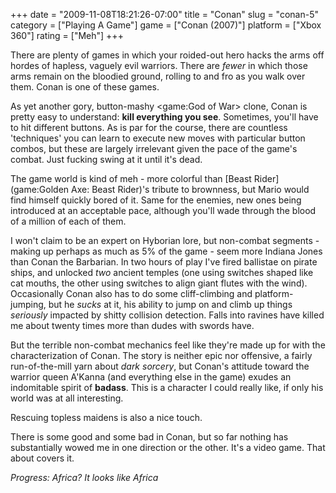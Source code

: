 +++
date = "2009-11-08T18:21:26-07:00"
title = "Conan"
slug = "conan-5"
category = ["Playing A Game"]
game = ["Conan (2007)"]
platform = ["Xbox 360"]
rating = ["Meh"]
+++

There are plenty of games in which your roided-out hero hacks the arms off hordes of hapless, vaguely evil warriors.  There are <i>fewer</i> in which those arms remain on the bloodied ground, rolling to and fro as you walk over them.  Conan is one of these games.

As yet another gory, button-mashy <game:God of War> clone, Conan is pretty easy to understand: <b>kill everything you see</b>.  Sometimes, you'll have to hit different buttons.  As is par for the course, there are countless 'techniques' you can learn to execute new moves with particular button combos, but these are largely irrelevant given the pace of the game's combat.  Just fucking swing at it until it's dead.

The game world is kind of meh - more colorful than [Beast Rider](game:Golden Axe: Beast Rider)'s  tribute to brownness, but Mario would find himself quickly bored of it.  Same for the enemies, new ones being introduced at an acceptable pace, although you'll wade through the blood of a million of each of them.

I won't claim to be an expert on Hyborian lore, but non-combat segments - making up perhaps as much as 5% of the game - seem more Indiana Jones than Conan the Barbarian.  In two hours of play I've fired ballistae on pirate ships, and unlocked <i>two</i> ancient temples (one using switches shaped like cat mouths, the other using switches to align giant flutes with the wind).  Occasionally Conan also has to do some cliff-climbing and platform-jumping, but he <i>sucks</i> at it, his ability to jump on and climb up things <i>seriously</i> impacted by shitty collision detection.  Falls into ravines have killed me about twenty times more than dudes with swords have.

But the terrible non-combat mechanics feel like they're made up for with the characterization of Conan.  The story is neither epic nor offensive, a fairly run-of-the-mill yarn about <i>dark sorcery</i>, but Conan's attitude toward the warrior queen A'Kanna (and everything else in the game) exudes an indomitable spirit of <b>badass</b>.  This is a character I could really like, if only his world was at all interesting.

Rescuing topless maidens is also a nice touch.

There is some good and some bad in Conan, but so far nothing has substantially wowed me in one direction or the other.  It's a video game.  That about covers it.

<i>Progress: Africa?  It looks like Africa</i>